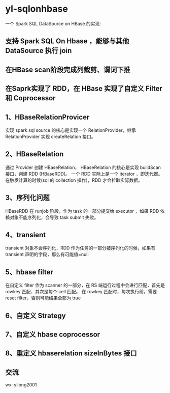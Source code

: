 # yl-sqlonhbase
一个 Spark SQL DataSource on HBase 的实现:
## 支持 Spark SQL On Hbase ，能够与其他 DataSource 执行 join 
## 在HBase scan阶段完成列裁剪、谓词下推
## 在Saprk实现了 RDD，在 HBase 实现了自定义 Filter 和 Coprocessor

## 1、HBaseRelationProvicer
实现 spark sql source 的核心是实现一个 RelationProvider，继承 RelationProvider 实现 createRelation 接口。

## 2、HBaseRelation
通过 Provider 创建 HBaseRelation， HBaseRelation 的核心是实现 buildScan 接口，创建 RDD (HBaseRDD)。
一个 RDD 实际上是一个 iterator<InternalRow> ，即迭代器。在触发计算的时候(sql 的 collection 操作)，RDD 才会拉取实际数据。

## 3、序列化问题 
HBaseRDD 在 runjob 阶段，作为 task 的一部分提交给 executor ，如果 RDD 依赖对象不能序列化，会导致 task submit 失败。

## 4、transient 
transient 对象不会序列化，RDD 作为任务的一部分被序列化的时候，如果有 transient 声明的字段，那么有可能值=null

## 5、hbase filter
在自定义 filter 作为 scanner 的一部分，在 RS 端运行过程中会进行匹配，首先是 rowkey 匹配、其次是每个 cell 匹配。
在 rowkey 匹配时，每次执行前，需要 reset filter，否则可能结果全部为 true

## 6、自定义 Strategy

## 7、自定义 hbase coprocessor

## 8、重定义 hbaserelation  sizeInBytes 接口

## 交流
wx: yilong2001
